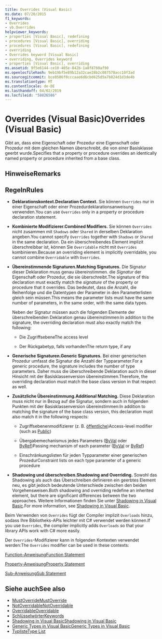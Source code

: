 ```yaml
---
title: Overrides (Visual Basic)
ms.date: 07/20/2015
f1_keywords:
- Overrides
- vb.Overrides
helpviewer_keywords:
- properties [Visual Basic], redefining
- procedures [Visual Basic], overriding
- procedures [Visual Basic], redefining
- overriding
- Overrides keyword [Visual Basic]
- overriding, Overrides keyword
- properties [Visual Basic], overriding
ms.assetid: 9f5e6144-ce10-465e-842b-1a8f8760af90
ms.openlocfilehash: 9eb19bf5e89b12a32cae28b2c087570acc10f3ad
ms.sourcegitcommit: bce0586f0cccaae6d6cbd625d5a7b824d1d3de4b
ms.translationtype: MT
ms.contentlocale: de-DE
ms.lasthandoff: 04/02/2019
ms.locfileid: "58826586"
---
```

# <a name="overrides-visual-basic"></a><span data-ttu-id="6c758-102">Overrides (Visual Basic)</span><span class="sxs-lookup"><span data-stu-id="6c758-102">Overrides (Visual Basic)</span></span>
<span data-ttu-id="6c758-103">Gibt an, dass eine Eigenschaft oder Prozedur eine Eigenschaft oder Prozedur mit dem gleichen Namen überschreibt, die von einer Basisklasse geerbt wurde.</span><span class="sxs-lookup"><span data-stu-id="6c758-103">Specifies that a property or procedure overrides an identically named property or procedure inherited from a base class.</span></span>  
  
## <a name="remarks"></a><span data-ttu-id="6c758-104">Hinweise</span><span class="sxs-lookup"><span data-stu-id="6c758-104">Remarks</span></span>  
  
## <a name="rules"></a><span data-ttu-id="6c758-105">Regeln</span><span class="sxs-lookup"><span data-stu-id="6c758-105">Rules</span></span>  
  
-   <span data-ttu-id="6c758-106">**Deklarationskontext.**</span><span class="sxs-lookup"><span data-stu-id="6c758-106">**Declaration Context.**</span></span> <span data-ttu-id="6c758-107">Sie können `Overrides` nur in einer Eigenschaft oder einer Prozedurdeklarationsanweisung verwenden.</span><span class="sxs-lookup"><span data-stu-id="6c758-107">You can use `Overrides` only in a property or procedure declaration statement.</span></span>  
  
-   <span data-ttu-id="6c758-108">**Kombinierte Modifizierer.**</span><span class="sxs-lookup"><span data-stu-id="6c758-108">**Combined Modifiers.**</span></span> <span data-ttu-id="6c758-109">Sie können `Overrides` nicht zusammen mit `Shadows` oder `Shared` in derselben Deklaration angeben.</span><span class="sxs-lookup"><span data-stu-id="6c758-109">You cannot specify `Overrides` together with `Shadows` or `Shared` in the same declaration.</span></span> <span data-ttu-id="6c758-110">Da ein überschreibendes Element implizit überschreibbar ist, können Sie `Overridable` nicht mit `Overrides` kombinieren.</span><span class="sxs-lookup"><span data-stu-id="6c758-110">Because an overriding element is implicitly overridable, you cannot combine `Overridable` with `Overrides`.</span></span>  
  
-   <span data-ttu-id="6c758-111">**Übereinstimmende Signaturen.**</span><span class="sxs-lookup"><span data-stu-id="6c758-111">**Matching Signatures.**</span></span> <span data-ttu-id="6c758-112">Die Signatur dieser Deklaration muss genau übereinstimmen. die *Signatur* der Eigenschaft oder Prozedur, die sie überschreibt.</span><span class="sxs-lookup"><span data-stu-id="6c758-112">The signature of this declaration must exactly match the *signature* of the property or procedure that it overrides.</span></span> <span data-ttu-id="6c758-113">Das bedeutet, dass die Anzahl, die Reihenfolge und die Datentypen der Parameter in den Parameterlisten gleich sein müssen.</span><span class="sxs-lookup"><span data-stu-id="6c758-113">This means the parameter lists must have the same number of parameters, in the same order, with the same data types.</span></span>  
  
     <span data-ttu-id="6c758-114">Neben der Signatur müssen auch die folgenden Elemente der überschreibenden Deklaration genau übereinstimmen:</span><span class="sxs-lookup"><span data-stu-id="6c758-114">In addition to the signature, the overriding declaration must also exactly match the following:</span></span>  
  
    -   <span data-ttu-id="6c758-115">Die Zugriffsebene</span><span class="sxs-lookup"><span data-stu-id="6c758-115">The access level</span></span>  
  
    -   <span data-ttu-id="6c758-116">Der Rückgabetyp, falls vorhanden</span><span class="sxs-lookup"><span data-stu-id="6c758-116">The return type, if any</span></span>  
  
-   <span data-ttu-id="6c758-117">**Generische Signaturen.**</span><span class="sxs-lookup"><span data-stu-id="6c758-117">**Generic Signatures.**</span></span> <span data-ttu-id="6c758-118">Bei einer generischen Prozedur umfasst die Signatur die Anzahl der Typparameter.</span><span class="sxs-lookup"><span data-stu-id="6c758-118">For a generic procedure, the signature includes the number of type parameters.</span></span> <span data-ttu-id="6c758-119">Daher muss die überschreibende Deklaration auch in dieser Hinsicht mit der Basisklassenversion übereinstimmen.</span><span class="sxs-lookup"><span data-stu-id="6c758-119">Therefore, the overriding declaration must match the base class version in that respect as well.</span></span>  
  
-   <span data-ttu-id="6c758-120">**Zusätzliche Übereinstimmung.**</span><span class="sxs-lookup"><span data-stu-id="6c758-120">**Additional Matching.**</span></span> <span data-ttu-id="6c758-121">Diese Deklaration muss nicht nur in Bezug auf die Signatur, sondern auch in folgenden Punkten mit der Basisklassenversion übereinstimmen:</span><span class="sxs-lookup"><span data-stu-id="6c758-121">In addition to matching the signature of the base class version, this declaration must also match it in the following respects:</span></span>  
  
    -   <span data-ttu-id="6c758-122">Zugriffsebenenmodifizierer (z. B. [öffentliche](../../../visual-basic/language-reference/modifiers/public.md))</span><span class="sxs-lookup"><span data-stu-id="6c758-122">Access-level modifier (such as [Public](../../../visual-basic/language-reference/modifiers/public.md))</span></span>  
  
    -   <span data-ttu-id="6c758-123">Übergabemechanismus jedes Parameters ([ByVal](../../../visual-basic/language-reference/modifiers/byval.md) oder [ByRef](../../../visual-basic/language-reference/modifiers/byref.md))</span><span class="sxs-lookup"><span data-stu-id="6c758-123">Passing mechanism of each parameter ([ByVal](../../../visual-basic/language-reference/modifiers/byval.md) or [ByRef](../../../visual-basic/language-reference/modifiers/byref.md))</span></span>  
  
    -   <span data-ttu-id="6c758-124">Einschränkungslisten für jeden Typparameter einer generischen Prozedur</span><span class="sxs-lookup"><span data-stu-id="6c758-124">Constraint lists on each type parameter of a generic procedure</span></span>  
  
-   <span data-ttu-id="6c758-125">**Shadowing und überschreiben.**</span><span class="sxs-lookup"><span data-stu-id="6c758-125">**Shadowing and Overriding.**</span></span> <span data-ttu-id="6c758-126">Sowohl das Shadowing als auch das Überschreiben definieren ein geerbtes Element neu, es gibt jedoch bedeutende Unterschiede zwischen den beiden Vorgehensweisen.</span><span class="sxs-lookup"><span data-stu-id="6c758-126">Both shadowing and overriding redefine an inherited element, but there are significant differences between the two approaches.</span></span> <span data-ttu-id="6c758-127">Weitere Informationen finden Sie unter [Shadowing in Visual Basic](../../../visual-basic/programming-guide/language-features/declared-elements/shadowing.md).</span><span class="sxs-lookup"><span data-stu-id="6c758-127">For more information, see [Shadowing in Visual Basic](../../../visual-basic/programming-guide/language-features/declared-elements/shadowing.md).</span></span>  
  
 <span data-ttu-id="6c758-128">Beim Verwenden von `Overrides` fügt der Compiler implizit `Overloads` hinzu, sodass Ihre Bibliotheks-APIs leichter mit C# verwendet werden können.</span><span class="sxs-lookup"><span data-stu-id="6c758-128">If you use `Overrides`, the compiler implicitly adds `Overloads` so that your library APIs work with C# more easily.</span></span>  
  
 <span data-ttu-id="6c758-129">Der `Overrides`-Modifizierer kann in folgenden Kontexten verwendet werden:</span><span class="sxs-lookup"><span data-stu-id="6c758-129">The `Overrides` modifier can be used in these contexts:</span></span>  
  
 [<span data-ttu-id="6c758-130">Function-Anweisung</span><span class="sxs-lookup"><span data-stu-id="6c758-130">Function Statement</span></span>](../../../visual-basic/language-reference/statements/function-statement.md)  
  
 [<span data-ttu-id="6c758-131">Property-Anweisung</span><span class="sxs-lookup"><span data-stu-id="6c758-131">Property Statement</span></span>](../../../visual-basic/language-reference/statements/property-statement.md)  
  
 [<span data-ttu-id="6c758-132">Sub-Anweisung</span><span class="sxs-lookup"><span data-stu-id="6c758-132">Sub Statement</span></span>](../../../visual-basic/language-reference/statements/sub-statement.md)  
  
## <a name="see-also"></a><span data-ttu-id="6c758-133">Siehe auch</span><span class="sxs-lookup"><span data-stu-id="6c758-133">See also</span></span>

- [<span data-ttu-id="6c758-134">MustOverride</span><span class="sxs-lookup"><span data-stu-id="6c758-134">MustOverride</span></span>](../../../visual-basic/language-reference/modifiers/mustoverride.md)
- [<span data-ttu-id="6c758-135">NotOverridable</span><span class="sxs-lookup"><span data-stu-id="6c758-135">NotOverridable</span></span>](../../../visual-basic/language-reference/modifiers/notoverridable.md)
- [<span data-ttu-id="6c758-136">Overridable</span><span class="sxs-lookup"><span data-stu-id="6c758-136">Overridable</span></span>](../../../visual-basic/language-reference/modifiers/overridable.md)
- [<span data-ttu-id="6c758-137">Schlüsselwörter</span><span class="sxs-lookup"><span data-stu-id="6c758-137">Keywords</span></span>](../../../visual-basic/language-reference/keywords/index.md)
- [<span data-ttu-id="6c758-138">Shadowing in Visual Basic</span><span class="sxs-lookup"><span data-stu-id="6c758-138">Shadowing in Visual Basic</span></span>](../../../visual-basic/programming-guide/language-features/declared-elements/shadowing.md)
- [<span data-ttu-id="6c758-139">Generic Types in Visual Basic</span><span class="sxs-lookup"><span data-stu-id="6c758-139">Generic Types in Visual Basic</span></span>](../../../visual-basic/programming-guide/language-features/data-types/generic-types.md)
- [<span data-ttu-id="6c758-140">Typliste</span><span class="sxs-lookup"><span data-stu-id="6c758-140">Type List</span></span>](../../../visual-basic/language-reference/statements/type-list.md)

